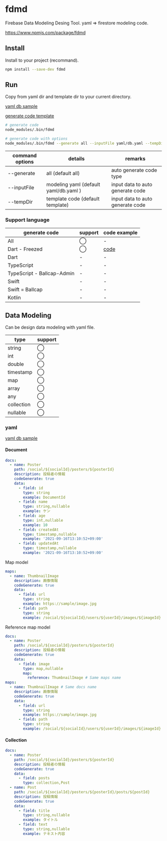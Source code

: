 # fdmd

Firebase Data Modeling Desing Tool. yaml => firestore modeling code.

https://www.npmjs.com/package/fdmd

## Install

Install to your project (recommand).

```sh
npm install --save-dev fdmd
```

## Run

Copy from yaml dir and template dir to your current directory.

[yaml db sample](./yaml/)

[generate code template](./template/)

```sh
# generate code
node_modules/.bin/fdmd

# generate code with options
node_modules/.bin/fdmd --generate all --inputFile yaml/db.yaml --tempDir template
```

| command options | details                               | remarks                          |
| --------------- | ------------------------------------- | -------------------------------- |
| --generate      | all (default all)                     | auto generate code type          |
| --inputFile     | modeling yaml (default yaml/db.yaml ) | input data to auto generate code |
| --tempDir       | template code (default template)      | input data to auto generate code |

### Support language

| generate code              | support | code example                                |
| -------------------------- | ------- | ------------------------------------------- |
| All                        | ◯       | -                                           |
| Dart - Freezed             | ◯       | [code](./example/fdmd_output/dart_freezed/) |
| Dart                       | -       | -                                           |
| TypeScript                 | -       | -                                           |
| TypeScript - Ballcap-Admin | -       | -                                           |
| Swift                      | -       | -                                           |
| Swift = Ballcap            | -       | -                                           |
| Kotlin                     | -       | -                                           |

## Data Modeling

Can be design data modeling with yaml file.

| type       | support |
| ---------- | ------- |
| string     | ◯       |
| int        | ◯       |
| double     | ◯       |
| timestamp  | ◯       |
| map        | ◯       |
| array      | ◯       |
| any        | ◯       |
| collection | ◯       |
| nullable   | ◯       |

### yaml

[yaml db sample](./yaml/db.yaml)

#### Document

```yaml
docs:
  - name: Poster
    path: /social/${socialId}/posters/${posterId}
    description: 投稿者の情報
    codeGenerate: true
    data:
      - field: id
        type: string
        example: DocumentId
      - field: name
        type: string,nullable
        example: ケン
      - field: age
        type: int,nullable
        example: 10
      - field: createdAt
        type: timestamp,nullable
        example: '2021-09-16T13:10:52+09:00'
      - field: updatedAt
        type: timestamp,nullable
        example: '2021-09-16T13:10:52+09:00'
```

Map model

```yaml
maps:
  - name: ThumbnailImage
    description: 画像情報
    codeGenerate: true
    data:
      - field: url
        type: string
        example: https://sample/image.jpg
      - field: path
        type: string
        example: /social/${socialId}/users/${userId}/images/${imageId}
```

Reference map model

```yaml
docs:
  - name: Poster
    path: /social/${socialId}/posters/${posterId}
    description: 投稿者の情報
    codeGenerate: true
    data:
      - field: image
        type: map,nullable
        map:
          reference: ThumbnailImage # Same maps name
maps:
  - name: ThumbnailImage # Same docs name
    description: 画像情報
    codeGenerate: true
    data:
      - field: url
        type: string
        example: https://sample/image.jpg
      - field: path
        type: string
        example: /social/${socialId}/users/${userId}/images/${imageId}
```

#### Collection

```yaml
docs:
  - name: Poster
    path: /social/${socialId}/posters/${posterId}
    description: 投稿者の情報
    codeGenerate: true
    data:
      - field: posts
        type: collection,Post
  - name: Post
    path: /social/${socialId}/posters/${posterId}/posts/${postId}
    description: 投稿情報
    codeGenerate: true
    data:
      - field: title
        type: string,nullable
        example: タイトル
      - field: text
        type: string,nullable
        example: テキスト内容
```
